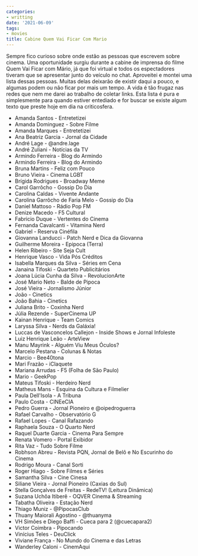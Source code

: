 ```yaml
---
categories:
- writting
date: '2021-06-09'
tags:
- movies
title: Cabine Quem Vai Ficar Com Mario
---
```


Sempre fico curioso sobre onde estão as pessoas que escrevem sobre cinema. Uma oportunidade surgiu durante a cabine de imprensa do filme Quem Vai Ficar com Mário, já que foi virtual e todos os espectadores tiveram que se apresentar junto do veículo no chat. Aproveitei e montei uma lista dessas pessoas. Muitas delas deixarão de existir daqui a pouco, e algumas podem ou não ficar por mais um tempo. A vida é tão frugaz nas redes que nem me darei ao trabalho de coletar links. Esta lista é pura e simplesmente para quando estiver entediado e for buscar se existe algum texto que preste hoje em dia na criticosfera.

 - Amanda Santos - Entretetizei
 - Amanda Dominguez - Sobre Filme
 - Amanda Marques - Entretetizei
 - Ana Beatriz Garcia - Jornal da Cidade
 - André Lage - @andre.lage
 - André Zuliani - Notícias da TV
 - Armindo Ferreira - Blog do Armindo
 - Armindo Ferreira - Blog do Armindo
 - Bruna Martins - Feliz com Pouco
 - Bruno Vieira - Cinema LGBT
 - Brígida Rodrigues - Broadway Meme
 - Carol Garrôcho - Gossip Do Dia
 - Carolina Caldas - Vivente Andante
 - Carolina Garrôcho de Faria Melo - Gossip do Dia
 - Daniel Mattoso - Rádio Pop FM
 - Denize Macedo - F5 Cultural
 - Fabricio Duque - Vertentes do Cinema
 - Fernanda Cavalcanti - Vitamina Nerd
 - Gabriel - Reserva Cinéfila
 - Giovanna Landucci - Patch Nerd e Dica da Giovanna
 - Guilherme Moreira - Epipoca (Terra)
 - Helen Ribeiro - Site Seja Cult
 - Henrique Vasco - Vida Pós Créditos
 - Isabella Marques da Silva - Séries em Cena
 - Janaina Tifoski - Quarteto Publicitários
 - Joana Lúcia Cunha da Silva - RevolucionArte
 - José Mario Neto - Balde de Pipoca
 - José Vieira - Jornalismo Júnior
 - João - Cinetics
 - João Bahia - Cinetics
 - Juliana Brito - Coxinha Nerd
 - Júlia Rezende - SuperCinema UP
 - Kainan Henrique - Team Comics
 - Laryssa Silva - Nerds da Galáxia!
 - Luccas de Vasconcelos Callejon - Inside Shows e Jornal Infoleste
 - Luiz Henrique Leão - ArteView
 - Manu Mayrink - Alguém Viu Meus Óculos?
 - Marcelo Pestana - Colunas & Notas
 - Marcio - Bee40tona
 - Mari Frazão - iClaquete
 - Mariana Arrudas - F5 (Folha de São Paulo)
 - Mario - GeekPop
 - Mateus Tifoski - Herdeiro Nerd
 - Matheus Mans - Esquina da Cultura e Filmelier
 - Paula Dell'Isola - A Tribuna
 - Paulo Costa - CINEeCIA
 - Pedro Guerra - Jornal Pioneiro e @oipedroguerra
 - Rafael Carvalho - Observatório G
 - Rafael Lopes - Canal Rafazando
 - Raphaela Souza - O Quarto Nerd
 - Raquel Duarte Garcia - Cinema Para Sempre
 - Renata Vomero - Portal Exibidor
 - Rita Vaz - Tudo Sobre Filme
 - Robhson Abreu - Revista PQN, Jornal de Belô e No Escurinho do Cinema
 - Rodrigo Moura - Canal Sorti
 - Roger Hiago - Sobre Filmes e Séries
 - Samantha Silva - Cine Cinesa
 - Siliane Vieira - Jornal Pioneiro (Caxias do Sul)
 - Stella Gonçalves de Freitas - RedeTV! (Leitura Dinâmica)
 - Suzana Uchôa Itiberê - OQVER Cinema & Streaming
 - Tabatha Oliveira - Estação Nerd
 - Thiago Muniz - @PipocasClub
 - Thuany Maiorali Agostino - @thuanyma
 - VH Simões e Diego Baffi - Cueca para 2 (@cuecapara2)
 - Victor Coimbra - Pipocando
 - Vinícius Teles - DeuClick
 - Viviane França - No Mundo do Cinema e das Letras
 - Wanderley Caloni - CinemAqui